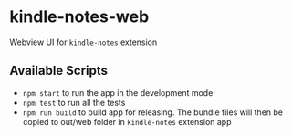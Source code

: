 # kindle-notes-web

Webview UI for `kindle-notes` extension

## Available Scripts

- `npm start` to run the app in the development mode
- `npm test` to run all the tests
- `npm run build` to build app for releasing. The bundle files will then be copied to out/web folder in `kindle-notes` extension app
